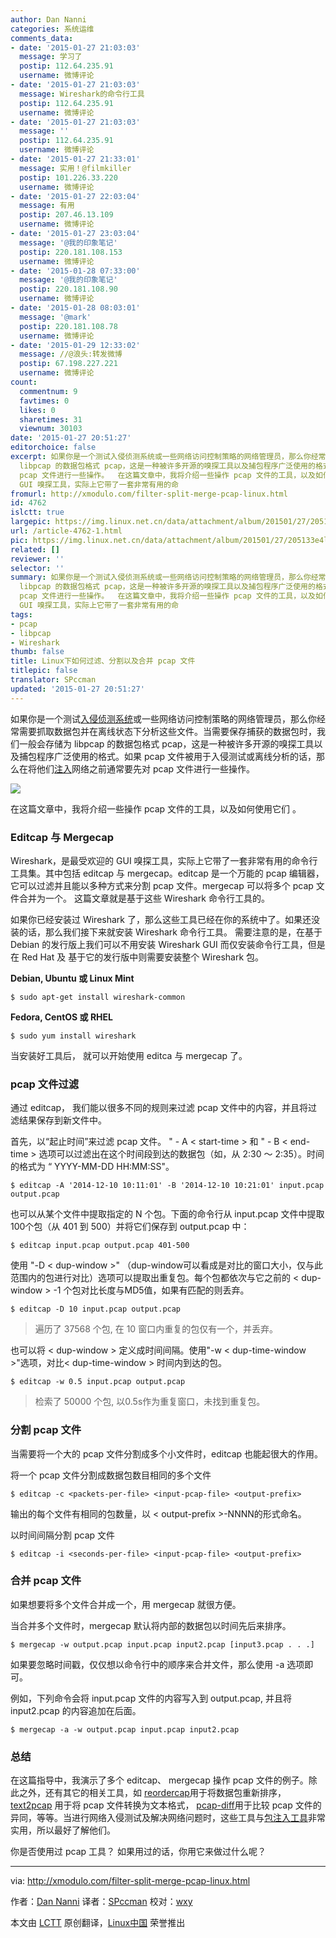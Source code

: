 ```yaml
---
author: Dan Nanni
categories: 系统运维
comments_data:
- date: '2015-01-27 21:03:03'
  message: 学习了
  postip: 112.64.235.91
  username: 微博评论
- date: '2015-01-27 21:03:03'
  message: Wireshark的命令行工具
  postip: 112.64.235.91
  username: 微博评论
- date: '2015-01-27 21:03:03'
  message: ''
  postip: 112.64.235.91
  username: 微博评论
- date: '2015-01-27 21:33:01'
  message: 实用！@filmkiller
  postip: 101.226.33.220
  username: 微博评论
- date: '2015-01-27 22:03:04'
  message: 有用
  postip: 207.46.13.109
  username: 微博评论
- date: '2015-01-27 23:03:04'
  message: '@我的印象笔记'
  postip: 220.181.108.153
  username: 微博评论
- date: '2015-01-28 07:33:00'
  message: '@我的印象笔记'
  postip: 220.181.108.90
  username: 微博评论
- date: '2015-01-28 08:03:01'
  message: '@mark'
  postip: 220.181.108.78
  username: 微博评论
- date: '2015-01-29 12:33:02'
  message: //@浪头:转发微博
  postip: 67.198.227.221
  username: 微博评论
count:
  commentnum: 9
  favtimes: 0
  likes: 0
  sharetimes: 31
  viewnum: 30103
date: '2015-01-27 20:51:27'
editorchoice: false
excerpt: 如果你是一个测试入侵侦测系统或一些网络访问控制策略的网络管理员，那么你经常需要抓取数据包并在离线状态下分析这些文件。当需要保存捕获的数据包时，我们一般会存储为
  libpcap 的数据包格式 pcap，这是一种被许多开源的嗅探工具以及捕包程序广泛使用的格式。如果 pcap 文件被用于入侵测试或离线分析的话，那么在将他们注入网络之前通常要先对
  pcap 文件进行一些操作。  在这篇文章中，我将介绍一些操作 pcap 文件的工具，以及如何使用它们 。 Editcap 与 Mergecap Wireshark，是最受欢迎的
  GUI 嗅探工具，实际上它带了一套非常有用的命
fromurl: http://xmodulo.com/filter-split-merge-pcap-linux.html
id: 4762
islctt: true
largepic: https://img.linux.net.cn/data/attachment/album/201501/27/205133e4ljijo38locijc2.jpg
url: /article-4762-1.html
pic: https://img.linux.net.cn/data/attachment/album/201501/27/205133e4ljijo38locijc2.jpg.thumb.jpg
related: []
reviewer: ''
selector: ''
summary: 如果你是一个测试入侵侦测系统或一些网络访问控制策略的网络管理员，那么你经常需要抓取数据包并在离线状态下分析这些文件。当需要保存捕获的数据包时，我们一般会存储为
  libpcap 的数据包格式 pcap，这是一种被许多开源的嗅探工具以及捕包程序广泛使用的格式。如果 pcap 文件被用于入侵测试或离线分析的话，那么在将他们注入网络之前通常要先对
  pcap 文件进行一些操作。  在这篇文章中，我将介绍一些操作 pcap 文件的工具，以及如何使用它们 。 Editcap 与 Mergecap Wireshark，是最受欢迎的
  GUI 嗅探工具，实际上它带了一套非常有用的命
tags:
- pcap
- libpcap
- Wireshark
thumb: false
title: Linux下如何过滤、分割以及合并 pcap 文件
titlepic: false
translator: SPccman
updated: '2015-01-27 20:51:27'
---
```


如果你是一个测试[入侵侦测系统](http://xmodulo.com/how-to-compile-and-install-snort-from-source-code-on-ubuntu.html)或一些网络访问控制策略的网络管理员，那么你经常需要抓取数据包并在离线状态下分析这些文件。当需要保存捕获的数据包时，我们一般会存储为 libpcap 的数据包格式 pcap，这是一种被许多开源的嗅探工具以及捕包程序广泛使用的格式。如果 pcap 文件被用于入侵测试或离线分析的话，那么在将他们[注入](http://xmodulo.com/how-to-capture-and-replay-network-traffic-on-linux.html)网络之前通常要先对 pcap 文件进行一些操作。


![](/data/attachment/album/201501/27/205133e4ljijo38locijc2.jpg)


在这篇文章中，我将介绍一些操作 pcap 文件的工具，以及如何使用它们 。


### Editcap 与 Mergecap


Wireshark，是最受欢迎的 GUI 嗅探工具，实际上它带了一套非常有用的命令行工具集。其中包括 editcap 与 mergecap。editcap 是一个万能的 pcap 编辑器，它可以过滤并且能以多种方式来分割 pcap 文件。mergecap 可以将多个 pcap 文件合并为一个。 这篇文章就是基于这些 Wireshark 命令行工具的。


如果你已经安装过 Wireshark 了，那么这些工具已经在你的系统中了。如果还没装的话，那么我们接下来就安装 Wireshark 命令行工具。 需要注意的是，在基于 Debian 的发行版上我们可以不用安装 Wireshark GUI 而仅安装命令行工具，但是在 Red Hat 及 基于它的发行版中则需要安装整个 Wireshark 包。


**Debian, Ubuntu 或 Linux Mint**



```
$ sudo apt-get install wireshark-common

```

**Fedora, CentOS 或 RHEL**



```
$ sudo yum install wireshark

```

当安装好工具后， 就可以开始使用 editca 与 mergecap 了。


### pcap 文件过滤


通过 editcap， 我们能以很多不同的规则来过滤 pcap 文件中的内容，并且将过滤结果保存到新文件中。


首先，以“起止时间”来过滤 pcap 文件。 " - A < start-time > 和 " - B < end-time > 选项可以过滤出在这个时间段到达的数据包（如，从 2:30 ～ 2:35）。时间的格式为 “ YYYY-MM-DD HH:MM:SS"。



```
$ editcap -A '2014-12-10 10:11:01' -B '2014-12-10 10:21:01' input.pcap output.pcap 

```

也可以从某个文件中提取指定的 N 个包。下面的命令行从 input.pcap 文件中提取100个包（从 401 到 500）并将它们保存到 output.pcap 中：



```
$ editcap input.pcap output.pcap 401-500

```

使用 "-D < dup-window >" （dup-window可以看成是对比的窗口大小，仅与此范围内的包进行对比）选项可以提取出重复包。每个包都依次与它之前的 < dup-window > -1 个包对比长度与MD5值，如果有匹配的则丢弃。



```
$ editcap -D 10 input.pcap output.pcap

```


> 
> 遍历了 37568 个包, 在 10 窗口内重复的包仅有一个，并丢弃。
> 
> 
> 


也可以将 < dup-window > 定义成时间间隔。使用"-w < dup-time-window >"选项，对比< dup-time-window > 时间内到达的包。



```
$ editcap -w 0.5 input.pcap output.pcap 

```


> 
> 检索了 50000 个包, 以0.5s作为重复窗口，未找到重复包。
> 
> 
> 


### 分割 pcap 文件


当需要将一个大的 pcap 文件分割成多个小文件时，editcap 也能起很大的作用。


将一个 pcap 文件分割成数据包数目相同的多个文件



```
$ editcap -c <packets-per-file> <input-pcap-file> <output-prefix> 

```

输出的每个文件有相同的包数量，以 < output-prefix >-NNNN的形式命名。


以时间间隔分割 pcap 文件



```
$ editcap -i <seconds-per-file> <input-pcap-file> <output-prefix> 

```

### 合并 pcap 文件


如果想要将多个文件合并成一个，用 mergecap 就很方便。


当合并多个文件时，mergecap 默认将内部的数据包以时间先后来排序。



```
$ mergecap -w output.pcap input.pcap input2.pcap [input3.pcap . . .]

```

如果要忽略时间戳，仅仅想以命令行中的顺序来合并文件，那么使用 -a 选项即可。


例如，下列命令会将 input.pcap 文件的内容写入到 output.pcap, 并且将 input2.pcap 的内容追加在后面。



```
$ mergecap -a -w output.pcap input.pcap input2.pcap 

```

### 总结


在这篇指导中，我演示了多个 editcap、 mergecap 操作 pcap 文件的例子。除此之外，还有其它的相关工具，如 [reordercap](https://www.wireshark.org/docs/man-pages/reordercap.html)用于将数据包重新排序，[text2pcap](https://www.wireshark.org/docs/man-pages/text2pcap.html) 用于将 pcap 文件转换为文本格式， [pcap-diff](https://github.com/isginf/pcap-diff)用于比较 pcap 文件的异同，等等。当进行网络入侵测试及解决网络问题时，这些工具与[包注入工具](http://xmodulo.com/how-to-capture-and-replay-network-traffic-on-linux.html)非常实用，所以最好了解他们。


你是否使用过 pcap 工具？ 如果用过的话，你用它来做过什么呢？




---


via: <http://xmodulo.com/filter-split-merge-pcap-linux.html>


作者：[Dan Nanni](http://xmodulo.com/author/nanni) 译者：[SPccman](https://github.com/SPccman) 校对：[wxy](https://github.com/wxy)


本文由 [LCTT](https://github.com/LCTT/TranslateProject) 原创翻译，[Linux中国](http://linux.cn/) 荣誉推出